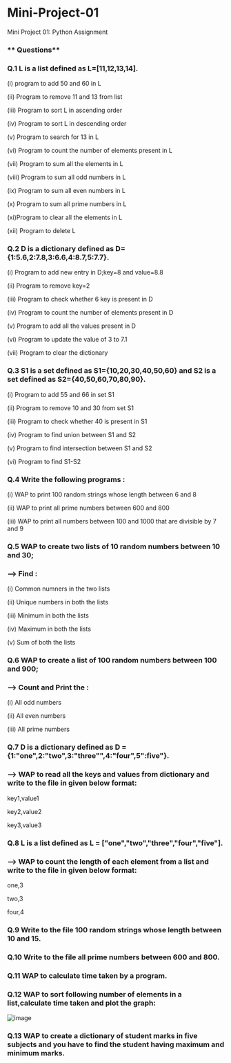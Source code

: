 # Mini-Project-01
Mini Project 01: Python Assignment
### ** Questions**
### **Q.1 L is a list defined as L=[11,12,13,14].**

(i) program to add 50 and 60 in L 

(ii) Program to remove 11 and 13 from list 

(iii) Program to sort L in ascending order

(iv) Program to sort L in descending order 

(v) Program to search for 13 in L 

(vi) Program to count the number of elements present in L

(vii) Program to sum all the elements in L

(viii) Program to sum all odd numbers in L

(ix) Program to sum all even numbers in L

(x) Program to sum all prime numbers in L

(xi)Program to clear all the elements in L

(xii) Program to delete L

### **Q.2 D is a dictionary defined as D={1:5.6,2:7.8,3:6.6,4:8.7,5:7.7}.**

(i) Program to add new entry in D;key=8 and value=8.8 

(ii) Program to remove key=2

(iii) Program to check whether 6 key is present in D

(iv) Program to count the number of elements present in D

(v) Program to add all the values present in D

(vi) Program to update the value of 3 to 7.1

(vii) Program to clear the dictionary

### **Q.3 S1 is a set defined as S1={10,20,30,40,50,60}** and  **S2 is a set defined as S2={40,50,60,70,80,90}.**
(i) Program to add 55 and 66 in set S1 

(ii) Program to remove 10 and 30 from set S1

(iii) Program to check whether 40 is present in S1

(iv) Program to find union between S1 and S2

(v) Program to find intersection between S1 and S2

(vi) Program to find S1-S2

### **Q.4 Write the following programs :**

(i) WAP to print 100 random strings whose length between 6 and 8

(ii) WAP to print all prime numbers between 600 and 800

(iii) WAP to print all numbers between 100 and 1000 that are divisible by 7 and 9

### **Q.5 WAP to create two lists of 10 random numbers between 10 and 30;**
### --> Find :
(i) Common numners in the two lists

(ii) Unique numbers in both the lists

(iii) Minimum in both the lists

(iv) Maximum in both the lists

(v) Sum of both the lists

### **Q.6 WAP to create a list of 100 random numbers between 100 and 900;**
### --> Count and Print the :
(i) All odd numbers

(ii) All even numbers

(iii) All prime numbers

### **Q.7 D is a dictionary defined as D = {1:"one",2:"two",3:"three"",4:"four",5":five"}.**
### --> WAP to read all the keys and values from dictionary and write to the file in given below format:
key1,value1

key2,value2

key3,value3

### **Q.8 L is a list defined as L = ["one","two","three","four","five"].**
### --> WAP to count the length of each element from a list and write to the file in given below format:
one,3

two,3

four,4

### **Q.9 Write to the file 100 random strings whose length between 10 and 15.**

### **Q.10 Write to the file all prime numbers between 600 and 800.**

### **Q.11 WAP to calculate time taken by a program.**

### **Q.12 WAP to sort following number of elements in a list,calculate time taken and plot the graph:**

![image](https://github.com/user-attachments/assets/e7947e33-ddd6-43da-b148-df5197ba0600)

### **Q.13 WAP to create a dictionary of student marks in five subjects and you have to find the student having maximum and minimum marks.**

